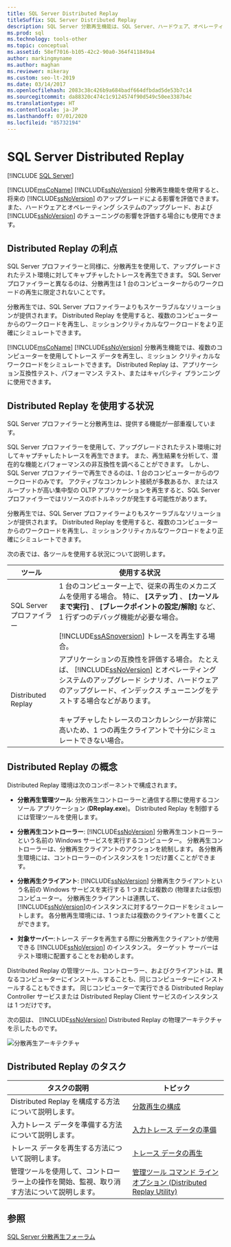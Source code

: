 ```yaml
---
title: SQL Server Distributed Replay
titleSuffix: SQL Server Distributed Replay
description: SQL Server 分散再生機能は、SQL Server、ハードウェア、オペレーティング システムの将来的なアップグレードと、SQL Server のチューニングの影響を評価するために役立ちます。
ms.prod: sql
ms.technology: tools-other
ms.topic: conceptual
ms.assetid: 58ef7016-b105-42c2-90a0-364f411849a4
author: markingmyname
ms.author: maghan
ms.reviewer: mikeray
ms.custom: seo-lt-2019
ms.date: 03/14/2017
ms.openlocfilehash: 2083c38c426b9a684badf664dfbdad5de53b7c14
ms.sourcegitcommit: da88320c474c1c9124574f90d549c50ee3387b4c
ms.translationtype: HT
ms.contentlocale: ja-JP
ms.lasthandoff: 07/01/2020
ms.locfileid: "85732194"
---
```

# <a name="sql-server-distributed-replay"></a>SQL Server Distributed Replay

 [!INCLUDE [SQL Server](../../includes/applies-to-version/sqlserver.md)]

[!INCLUDE[msCoName](../../includes/msconame-md.md)] [!INCLUDE[ssNoVersion](../../includes/ssnoversion-md.md)] 分散再生機能を使用すると、将来の [!INCLUDE[ssNoVersion](../../includes/ssnoversion-md.md)] のアップグレードによる影響を評価できます。 また、ハードウェアとオペレーティング システムのアップグレード、および [!INCLUDE[ssNoVersion](../../includes/ssnoversion-md.md)] のチューニングの影響を評価する場合にも使用できます。

## <a name="benefits-of-distributed-replay"></a>Distributed Replay の利点

SQL Server プロファイラーと同様に、分散再生を使用して、アップグレードされたテスト環境に対してキャプチャしたトレースを再生できます。 SQL Server プロファイラーと異なるのは、分散再生は 1 台のコンピューターからのワークロードの再生に限定されないことです。

分散再生では、SQL Server プロファイラーよりもスケーラブルなソリューションが提供されます。 Distributed Replay を使用すると、複数のコンピューターからのワークロードを再生し、ミッションクリティカルなワークロードをより正確にシミュレートできます。

[!INCLUDE[msCoName](../../includes/msconame-md.md)] [!INCLUDE[ssNoVersion](../../includes/ssnoversion-md.md)] 分散再生機能では、複数のコンピューターを使用してトレース データを再生し、ミッション クリティカルなワークロードをシミュレートできます。 Distributed Replay は、アプリケーション互換性テスト、パフォーマンス テスト、またはキャパシティ プランニングに使用できます。

## <a name="when-to-use-distributed-replay"></a>Distributed Replay を使用する状況

SQL Server プロファイラーと分散再生は、提供する機能が一部重複しています。

SQL Server プロファイラーを使用して、アップグレードされたテスト環境に対してキャプチャしたトレースを再生できます。 また、再生結果を分析して、潜在的な機能とパフォーマンスの非互換性を調べることができます。 しかし、SQL Server プロファイラーで再生できるのは、1 台のコンピューターからのワークロードのみです。 アクティブなコンカレント接続が多数あるか、またはスループットが高い集中型の OLTP アプリケーションを再生すると、SQL Server プロファイラーではリソースのボトルネックが発生する可能性があります。

分散再生では、SQL Server プロファイラーよりもスケーラブルなソリューションが提供されます。 Distributed Replay を使用すると、複数のコンピューターからのワークロードを再生し、ミッションクリティカルなワークロードをより正確にシミュレートできます。

次の表では、各ツールを使用する状況について説明します。

|ツール|使用する状況|
|----------|---------------|
| SQL Server プロファイラー | 1 台のコンピューター上で、従来の再生のメカニズムを使用する場合。 特に、 **[ステップ]** 、 **[カーソルまで実行]** 、 **[ブレークポイントの設定/解除]** など、1 行ずつのデバッグ機能が必要な場合。<br /><br /> [!INCLUDE[ssASnoversion](../../includes/ssasnoversion-md.md)] トレースを再生する場合。 |
| Distributed Replay |アプリケーションの互換性を評価する場合。 たとえば、 [!INCLUDE[ssNoVersion](../../includes/ssnoversion-md.md)] とオペレーティング システムのアップグレード シナリオ、ハードウェアのアップグレード、インデックス チューニングをテストする場合などがあります。<br /><br /> キャプチャしたトレースのコンカレンシーが非常に高いため、1 つの再生クライアントで十分にシミュレートできない場合。|  

## <a name="distributed-replay-concepts"></a>Distributed Replay の概念

Distributed Replay 環境は次のコンポーネントで構成されます。  

- **分散再生管理ツール**: 分散再生コントローラーと通信する際に使用するコンソール アプリケーション (**DReplay.exe**)。 Distributed Replay を制御するには管理ツールを使用します。  

- **分散再生コントローラー**: [!INCLUDE[ssNoVersion](../../includes/ssnoversion-md.md)] 分散再生コントローラーという名前の Windows サービスを実行するコンピューター。 分散再生コントローラーは、分散再生クライアントのアクションを統制します。 各分散再生環境には、コントローラーのインスタンスを 1 つだけ置くことができます。  

- **分散再生クライアント**: [!INCLUDE[ssNoVersion](../../includes/ssnoversion-md.md)] 分散再生クライアントという名前の Windows サービスを実行する 1 つまたは複数の (物理または仮想) コンピューター。 分散再生クライアントは連携して、 [!INCLUDE[ssNoVersion](../../includes/ssnoversion-md.md)]のインスタンスに対するワークロードをシミュレートします。 各分散再生環境には、1 つまたは複数のクライアントを置くことができます。  

- **対象サーバー**:トレース データを再生する際に分散再生クライアントが使用できる [!INCLUDE[ssNoVersion](../../includes/ssnoversion-md.md)] のインスタンス。 ターゲット サーバーはテスト環境に配置することをお勧めします。

Distributed Replay の管理ツール、コントローラー、およびクライアントは、異なるコンピューターにインストールすることも、同じコンピューターにインストールすることもできます。 同じコンピューターで実行できる Distributed Replay Controller サービスまたは Distributed Replay Client サービスのインスタンスは 1 つだけです。

次の図は、 [!INCLUDE[ssNoVersion](../../includes/ssnoversion-md.md)] Distributed Replay の物理アーキテクチャを示したものです。  

![分散再生アーキテクチャ](../../tools/distributed-replay/media/distributedreplayarch.gif "分散再生アーキテクチャ")  

## <a name="distributed-replay-tasks"></a>Distributed Replay のタスク

|タスクの説明|トピック|  
|----------------------|-----------|  
| Distributed Replay を構成する方法について説明します。 | [分散再生の構成](../../tools/distributed-replay/configure-distributed-replay.md) |
| 入力トレース データを準備する方法について説明します。 | [入力トレース データの準備](../../tools/distributed-replay/prepare-the-input-trace-data.md) |
| トレース データを再生する方法について説明します。 |[トレース データの再生](../../tools/distributed-replay/replay-trace-data.md) | | Distributed Replay トレース データの結果を確認する方法について説明します。 |[再生結果の確認](../../tools/distributed-replay/review-the-replay-results.md)|
| 管理ツールを使用して、コントローラー上の操作を開始、監視、取り消す方法について説明します。 | [管理ツール コマンド ライン オプション &#40;Distributed Replay Utility&#41;](../../tools/distributed-replay/administration-tool-command-line-options-distributed-replay-utility.md) |

## <a name="see-also"></a>参照

[SQL Server 分散再生フォーラム](https://social.technet.microsoft.com/Forums/sl/sqldru/)